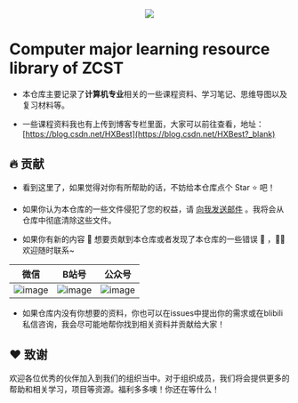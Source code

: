 <div align="center"><img src="https://avatars.githubusercontent.com/u/108621293?s=200&v=4"></div>

# Computer major learning resource library of ZCST

- 本仓库主要记录了**计算机专业**相关的一些课程资料、学习笔记、思维导图以及复习材料等。

- 一些课程资料我也有上传到博客专栏里面，大家可以前往查看，地址：[https://blog.csdn.net/HXBest](https://blog.csdn.net/HXBest?_blank)


## 🔥 贡献

- 看到这里了，如果觉得对你有所帮助的话，不妨给本仓库点个 Star ⭐ ️吧！

- 如果你认为本仓库的一些文件侵犯了您的权益，请 [向我发送邮件](172837855@qq.com) 。我将会从仓库中彻底清除这些文件。

- 如果你有新的内容 📜 想要贡献到本仓库或者发现了本仓库的一些错误 🐛 ，👏🏻 欢迎随时联系~

| 微信                                                         | B站号                                                       | 公众号                                                        |
| ------------------------------------------------------------ | ------------------------------------------------------------ | ------------------------------------------------------------ |
| ![image](https://img-blog.csdnimg.cn/img_convert/cece57138556f8ebe17ea8521e3114e1.png)  | ![image](https://img-blog.csdnimg.cn/img_convert/96321ca49ce798da3095c0cb4c2bcafa.png)| ![image](https://img-blog.csdnimg.cn/img_convert/4488f9f9de1c18bb21c82f5657598d0d.png)

- 如果仓库内没有你想要的资料，你也可以在issues中提出你的需求或在blibili私信咨询，我会尽可能地帮你找到相关资料并贡献给大家！

## ❤️ 致谢

欢迎各位优秀的伙伴加入到我们的组织当中。对于组织成员，我们将会提供更多的帮助和相关学习，项目等资源。福利多多噢！你还在等什么！

